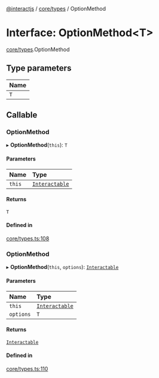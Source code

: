 [@interactjs](../README.md) / [core/types](../modules/core_types.md) / OptionMethod

# Interface: OptionMethod\<T\>

[core/types](../modules/core_types.md).OptionMethod

## Type parameters

| Name |
| :------ |
| `T` |

## Callable

### OptionMethod

▸ **OptionMethod**(`this`): `T`

#### Parameters

| Name | Type |
| :------ | :------ |
| `this` | [`Interactable`](../classes/core_Interactable.Interactable.md) |

#### Returns

`T`

#### Defined in

[core/types.ts:108](https://github.com/Mu-L/interact.js/blob/d3d47461/packages/@interactjs/core/types.ts#L108)

### OptionMethod

▸ **OptionMethod**(`this`, `options`): [`Interactable`](../classes/core_Interactable.Interactable.md)

#### Parameters

| Name | Type |
| :------ | :------ |
| `this` | [`Interactable`](../classes/core_Interactable.Interactable.md) |
| `options` | `T` |

#### Returns

[`Interactable`](../classes/core_Interactable.Interactable.md)

#### Defined in

[core/types.ts:110](https://github.com/Mu-L/interact.js/blob/d3d47461/packages/@interactjs/core/types.ts#L110)
